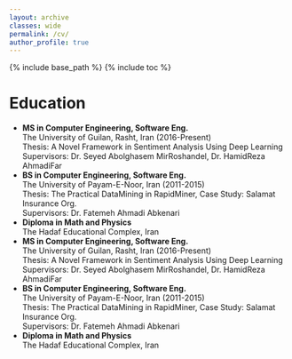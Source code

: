 ```yaml
---
layout: archive
classes: wide
permalink: /cv/
author_profile: true
---
```

{% include base_path %}
{% include toc %}
# Education
<ul>
<li>
 <b>MS in Computer Engineering, Software Eng.</b><br>
 The University of Guilan, Rasht, Iran (2016-Present)<br>
 Thesis: A Novel Framework in Sentiment Analysis Using Deep Learning<br>
 Supervisors: Dr. Seyed Abolghasem MirRoshandel, Dr. HamidReza AhmadiFar
</li>
<li>
 <b>BS in Computer Engineering, Software Eng.</b><br>
 The University of Payam-E-Noor, Iran (2011-2015)<br>
 Thesis: The Practical DataMining in RapidMiner, Case Study: Salamat Insurance Org.<br>
 Supervisors: Dr. Fatemeh Ahmadi Abkenari
</li>
<li>
 <b>Diploma in Math and Physics</b><br>
 The Hadaf Educational Complex, Iran<br>
</li>
<li>
 <b>MS in Computer Engineering, Software Eng.</b><br>
 The University of Guilan, Rasht, Iran (2016-Present)<br>
 Thesis: A Novel Framework in Sentiment Analysis Using Deep Learning<br>
 Supervisors: Dr. Seyed Abolghasem MirRoshandel, Dr. HamidReza AhmadiFar
</li>
<li>
 <b>BS in Computer Engineering, Software Eng.</b><br>
 The University of Payam-E-Noor, Iran (2011-2015)<br>
 Thesis: The Practical DataMining in RapidMiner, Case Study: Salamat Insurance Org.<br>
 Supervisors: Dr. Fatemeh Ahmadi Abkenari
</li>
<li>
 <b>Diploma in Math and Physics</b><br>
 The Hadaf Educational Complex, Iran<br>
</li>
</ul>
